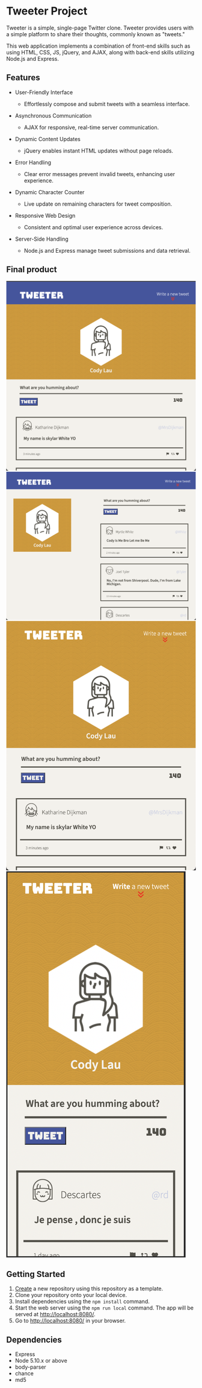 # Tweeter Project

Tweeter is a simple, single-page Twitter clone. Tweeter provides users with a simple platform to share their thoughts, commonly known as "tweets."

This web application implements a combination of front-end skills such as using HTML, CSS, JS, jQuery, and AJAX, along with back-end skills utilizing Node.js and Express. 

## Features
- User-Friendly Interface
  - Effortlessly compose and submit tweets with a seamless interface.

- Asynchronous Communication
  - AJAX for responsive, real-time server communication.

- Dynamic Content Updates 
  - jQuery enables instant HTML updates without page reloads.

- Error Handling 
  - Clear error messages prevent invalid tweets, enhancing user experience.

- Dynamic Character Counter 
  - Live update on remaining characters for tweet composition.

- Responsive Web Design 
  - Consistent and optimal user experience across devices.

- Server-Side Handling 
  - Node.js and Express manage tweet submissions and data retrieval.

## Final product
!["Default version"](https://github.com/laucodx45/tweeter/blob/master/public/images/tweeterL.png?raw=true)
!["desktop version"](https://github.com/laucodx45/tweeter/blob/master/public/images/tweeterM.png?raw=true)
!["Tablet version"](https://github.com/laucodx45/tweeter/blob/master/public/images/tweeterS.png?raw=true)
!["SmartPhone version"](https://github.com/laucodx45/tweeter/blob/master/public/images/tweeterXs.png?raw=true)
## Getting Started

1. [Create](https://docs.github.com/en/repositories/creating-and-managing-repositories/creating-a-repository-from-a-template) a new repository using this repository as a template.
2. Clone your repository onto your local device.
3. Install dependencies using the `npm install` command.
3. Start the web server using the `npm run local` command. The app will be served at <http://localhost:8080/>.
4. Go to <http://localhost:8080/> in your browser.

## Dependencies

- Express
- Node 5.10.x or above
- body-parser
- chance
- md5